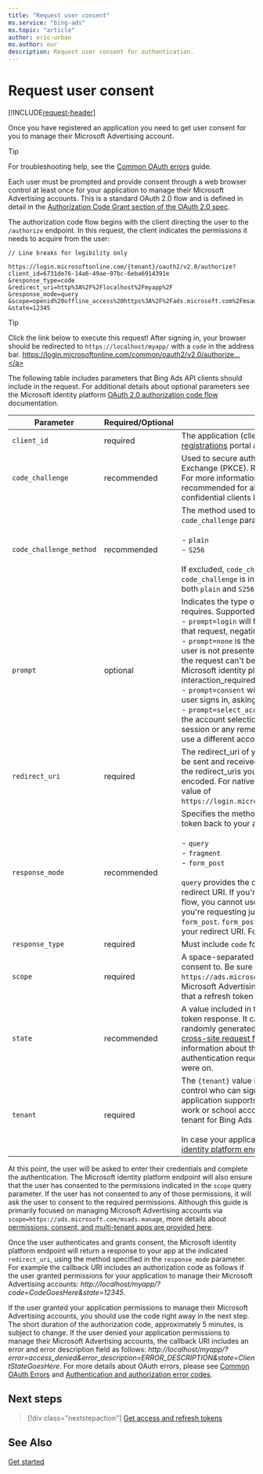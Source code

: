 ```yaml
---
title: "Request user consent"
ms.service: "bing-ads"
ms.topic: "article"
author: eric-urban
ms.author: eur
description: Request user consent for authentication.
---
```

# Request user consent

[!INCLUDE[request-header](./includes/mfa-required.md)]

Once you have registered an application you need to get user consent for you to manage their Microsoft Advertising account.  

> [!TIP]
> For troubleshooting help, see the [Common OAuth errors](handle-service-errors-exceptions.md#common-oauth-errors) guide.

Each user must be prompted and provide consent through a web browser control at least once for your application to manage their Microsoft Advertising accounts. This is a standard OAuth 2.0 flow and is defined in detail in the [Authorization Code Grant section of the OAuth 2.0 spec](https://tools.ietf.org/html/rfc6749#section-4.1). 

The authorization code flow begins with the client directing the user to the `/authorize` endpoint. In this request, the client indicates the permissions it needs to acquire from the user:

```https
// Line breaks for legibility only

https://login.microsoftonline.com/{tenant}/oauth2/v2.0/authorize?
client_id=6731de76-14a6-49ae-97bc-6eba6914391e
&response_type=code
&redirect_uri=http%3A%2F%2Flocalhost%2Fmyapp%2F
&response_mode=query
&scope=openid%20offline_access%20https%3A%2F%2Fads.microsoft.com%2Fmsads.manage
&state=12345
```

> [!TIP]
> Click the link below to execute this request! After signing in, your browser should be redirected to `https://localhost/myapp/` with a `code` in the address bar.
> <a href="https://login.microsoftonline.com/common/oauth2/v2.0/authorize?client_id=6731de76-14a6-49ae-97bc-6eba6914391e&response_type=code&redirect_uri=http%3A%2F%2Flocalhost%2Fmyapp%2F&response_mode=query&scope=openid%20offline_access%20https%3A%2F%2Fads.microsoft.com%2Fmsads.manage&state=12345" target="_blank">https://login.microsoftonline.com/common/oauth2/v2.0/authorize...</a>
> 

The following table includes parameters that Bing Ads API clients should include in the request. For additional details about optional parameters see the Microsoft identity platform [OAuth 2.0 authorization code flow](https://docs.microsoft.com/azure/active-directory/develop/v2-oauth2-auth-code-flow) documentation. 

|Parameter|Required/Optional|Description|
|--------------|-------------|--------------|
|`client_id`|required|The application (client) ID that the [Azure portal - App registrations](https://go.microsoft.com/fwlink/?linkid=2083908) portal assigned your app.|
|`code_challenge`|recommended|Used to secure authorization code grants via Proof Key for Code Exchange (PKCE). Required if `code_challenge_method` is included. For more information, see the [PKCE RFC](https://tools.ietf.org/html/rfc7636). This is now recommended for all application types - native apps, SPAs, and confidential clients like web apps.|
|`code_challenge_method`|recommended|The method used to encode the `code_verifier` for the `code_challenge` parameter. Can be one of the following values:<br/><br/>- `plain` <br/>- `S256`<br/><br/>If excluded, `code_challenge` is assumed to be plaintext if `code_challenge` is included. Microsoft identity platform supports both `plain` and `S256`. For more information, see the [PKCE RFC](https://tools.ietf.org/html/rfc7636).|
|`prompt`|optional|Indicates the type of user interaction that your application requires. Supported values include the following:<br/>- `prompt=login` will force the user to enter their credentials on that request, negating single-sign on.<br/>- `prompt=none` is the opposite of "login" i.e., it will ensure that the user is not presented with any interactive prompt whatsoever. If the request can't be completed silently via single-sign on, the Microsoft identity platform endpoint will return an interaction_required error.<br/>- `prompt=consent` will trigger the OAuth consent dialog after the user signs in, asking the user to grant permissions to the app.<br/>- `prompt=select_account` will interrupt single sign-on and provide the account selection experience, listing all the accounts in session or any remembered account or an option to choose to use a different account altogether.|
|`redirect_uri`|required|The redirect_uri of your app, where authentication responses can be sent and received by your app. It must exactly match one of the redirect_uris you registered in the portal, except it must be url encoded. For native & mobile apps, you should use the default value of `https://login.microsoftonline.com/common/oauth2/nativeclient`.|
|`response_mode`|recommended|Specifies the method that should be used to send the resulting token back to your app. Can be one of the following:<br/><br/>- `query`<br/>- `fragment`<br/>- `form_post`<br/><br/>`query` provides the code as a query string parameter on your redirect URI. If you're requesting an ID token using the implicit flow, you cannot use `query` as specified in the [OpenID spec](https://openid.net/specs/oauth-v2-multiple-response-types-1_0.html#Combinations). If you're requesting just the code, you can use `query`, `fragment`, or `form_post`. `form_post` executes a POST containing the code to your redirect URI. For more info, see [OpenID Connect protocol](https://docs.microsoft.com/azure/active-directory/develop/active-directory-protocols-openid-connect-code).|
|`response_type`|required|Must include `code` for the authorization code flow.|
|`scope`|required|A space-separated list of [scopes](https://docs.microsoft.com/azure/active-directory/develop/v2-permissions-and-consent) that you want the user to consent to. Be sure to include `https://ads.microsoft.com/msads.manage` to prompt the user for Microsoft Advertising access. Include `offline_access` to ensure that a refresh token is included in the response.|
|`state`|recommended|A value included in the request that will also be returned in the token response. It can be a string of any content that you wish. A randomly generated unique value is typically used for [preventing cross-site request forgery attacks](https://tools.ietf.org/html/rfc6749#section-10.12). The value can also encode information about the user's state in the app before the authentication request occurred, such as the page or view they were on.|
|`tenant`|required|The `{tenant}` value in the path of the request can be used to control who can sign into the application. To ensure that your application supports both MSA personal accounts and Azure AD work or school accounts, we suggest that you use `common` as the tenant for Bing Ads API authentication.<br/><br/>In case your application requires another tenant, see [Microsoft identity platform endpoints](https://docs.microsoft.com/azure/active-directory/develop/active-directory-v2-protocols#endpoints) for more information.|

At this point, the user will be asked to enter their credentials and complete the authentication. The Microsoft identity platform endpoint will also ensure that the user has consented to the permissions indicated in the `scope` query parameter. If the user has not consented to any of those permissions, it will ask the user to consent to the required permissions. Although this guide is primarily focused on managing Microsoft Advertising accounts via `scope=https://ads.microsoft.com/msads.manage`, more details about [permissions, consent, and multi-tenant apps are provided here](https://docs.microsoft.com/azure/active-directory/develop/v2-permissions-and-consent).

Once the user authenticates and grants consent, the Microsoft identity platform endpoint will return a response to your app at the indicated `redirect_uri`, using the method specified in the `response_mode` parameter. For example the callback URI includes an authorization code as follows if the user granted permissions for your application to manage their Microsoft Advertising accounts: *http://localhost/myapp/?code=CodeGoesHere&state=12345*.

If the user granted your application permissions to manage their Microsoft Advertising accounts, you should use the code right away in the next step. The short duration of the authorization code, approximately 5 minutes, is subject to change. If the user denied your application permissions to manage their Microsoft Advertising accounts, the callback URI includes an error and error description field as follows: *http://localhost/myapp/?error=access_denied&error_description=ERROR_DESCRIPTION&state=ClientStateGoesHere*. For more details about OAuth errors, please see [Common OAuth Errors](handle-service-errors-exceptions.md#common-oauth-errors) and [Authentication and authorization error codes](https://docs.microsoft.com/azure/active-directory/develop/reference-aadsts-error-codes). 


## Next steps

> [!div class="nextstepaction"]
> [Get access and refresh tokens](../authentication-oauth-identity-platform.md)

## See Also
[Get started](get-started.md)